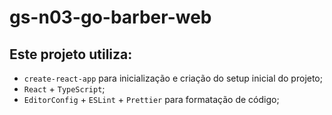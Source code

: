 # gs-n03-go-barber-web

## Este projeto utiliza:

- `create-react-app` para inicialização e criação do setup inicial do projeto;
- `React` + `TypeScript`;
- `EditorConfig` + `ESLint` + `Prettier` para formatação de código;
